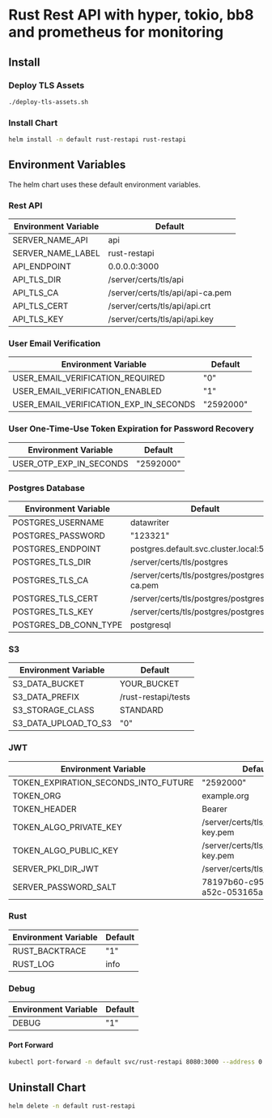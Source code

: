 # Rust Rest API with hyper, tokio, bb8 and prometheus for monitoring

## Install

### Deploy TLS Assets

```bash
./deploy-tls-assets.sh
```

### Install Chart

```bash
helm install -n default rust-restapi rust-restapi
```

## Environment Variables

The helm chart uses these default environment variables.

### Rest API

Environment Variable  | Default
--------------------- | -------
SERVER_NAME_API       | api
SERVER_NAME_LABEL     | rust-restapi
API_ENDPOINT          | 0.0.0.0:3000
API_TLS_DIR           | /server/certs/tls/api
API_TLS_CA            | /server/certs/tls/api/api-ca.pem
API_TLS_CERT          | /server/certs/tls/api/api.crt
API_TLS_KEY           | /server/certs/tls/api/api.key

### User Email Verification

Environment Variable                   | Default
-------------------------------------- | -------
USER_EMAIL_VERIFICATION_REQUIRED       | "0"
USER_EMAIL_VERIFICATION_ENABLED        | "1"
USER_EMAIL_VERIFICATION_EXP_IN_SECONDS | "2592000"

### User One-Time-Use Token Expiration for Password Recovery

Environment Variable    | Default
----------------------- | -------
USER_OTP_EXP_IN_SECONDS | "2592000"

### Postgres Database

Environment Variable  | Default
--------------------- | -------
POSTGRES_USERNAME     | datawriter
POSTGRES_PASSWORD     | "123321"
POSTGRES_ENDPOINT     | postgres.default.svc.cluster.local:5432
POSTGRES_TLS_DIR      | /server/certs/tls/postgres
POSTGRES_TLS_CA       | /server/certs/tls/postgres/postgres-ca.pem
POSTGRES_TLS_CERT     | /server/certs/tls/postgres/postgres.crt
POSTGRES_TLS_KEY      | /server/certs/tls/postgres/postgres.key
POSTGRES_DB_CONN_TYPE | postgresql

### S3

Environment Variable | Default
-------------------- | -------
S3_DATA_BUCKET       | YOUR_BUCKET
S3_DATA_PREFIX       | /rust-restapi/tests
S3_STORAGE_CLASS     | STANDARD
S3_DATA_UPLOAD_TO_S3 | "0"

### JWT

Environment Variable                 | Default
------------------------------------ | -------
TOKEN_EXPIRATION_SECONDS_INTO_FUTURE | "2592000"
TOKEN_ORG                            | example.org
TOKEN_HEADER                         | Bearer
TOKEN_ALGO_PRIVATE_KEY               | /server/certs/tls/jwt/private-key.pem
TOKEN_ALGO_PUBLIC_KEY                | /server/certs/tls/jwt/public-key.pem
SERVER_PKI_DIR_JWT                   | /server/certs/tls/jwt
SERVER_PASSWORD_SALT                 | 78197b60-c950-4339-a52c-053165a04764

### Rust

Environment Variable | Default
-------------------- | -------
RUST_BACKTRACE       | "1"
RUST_LOG             | info

### Debug

Environment Variable | Default
-------------------- | -------
DEBUG                | "1"


#### Port Forward

```bash
kubectl port-forward -n default svc/rust-restapi 8080:3000 --address 0.0.0.0
```

## Uninstall Chart

```bash
helm delete -n default rust-restapi
```
